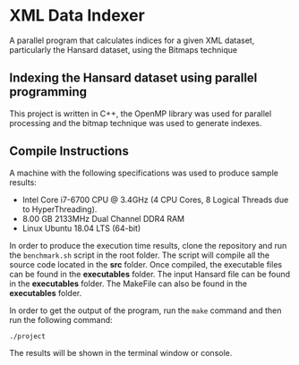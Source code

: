 # XML Data Indexer
A parallel program that calculates indices for a given XML dataset, particularly the Hansard dataset, using the Bitmaps technique

## Indexing the Hansard dataset using parallel programming 
This project is written in C++, the OpenMP library was used for parallel processing and the bitmap technique was used to generate indexes.

## Compile Instructions
A machine with the following specifications was used to produce sample results:

* Intel Core i7-6700 CPU @ 3.4GHz (4 CPU Cores, 8 Logical Threads due to HyperThreading).
* 8.00 GB 2133MHz Dual Channel DDR4 RAM
* Linux Ubuntu 18.04 LTS (64-bit)
 

In order to produce the execution time results, clone the repository and run the `benchmark.sh` script in the root folder.
The script will compile all the source code located in the **src** folder.
Once compiled, the executable files can be found in the **executables** folder.
The input Hansard file can be found in the **executables** folder.
The MakeFile can also be found in the **executables** folder.

In order to get the output of the program, run the `make` command and then run the following command:


`./project`

The results will be shown in the terminal window or console.

 
